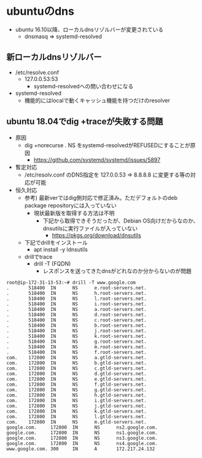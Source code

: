 # ubuntuのdns

* ubuntu 16.10以降、ローカルdnsリゾルバーが変更されている
  * dnsmasq => systemd-resolved

## 新ローカルdnsリゾルバー

* /etc/resolve.conf
  * 127.0.0.53:53
    * systemd-resolvedへの問い合わせになる
* systemd-resolved
  * 機能的にはlocalで動くキャッシュ機能を持つだけのresolver

## ubuntu 18.04でdig +traceが失敗する問題

* 原因
  * dig +norecurse . NS をsystemd-resolvedがREFUSEDにすることが原因
    * https://github.com/systemd/systemd/issues/5897
* 暫定対応
    * /etc/resolv.conf のDNS指定を 127.0.0.53 => 8.8.8.8 に変更する等の対応が可能
* 恒久対応
  * 参考) 最新verではdig側対応で修正済み。ただデフォルトのdeb package repositoryには入っていない
    * 現状最新版を取得する方法は不明
      * 下記から取得できそうだったが、Debian OS向けだからなのか、dnsutilsに実行ファイルが入っていない
        * https://pkgs.org/download/dnsutils
  * 下記でdrillをインストール
    * apt install -y ldnsutils
  * drillでtrace
    * drill -T (FQDN)
      * レスポンスを送ってきたdnsがどれなのか分からないのが問題
```
root@ip-172-31-13-53:~# drill -T www.google.com
.       518400  IN      NS      e.root-servers.net.
.       518400  IN      NS      h.root-servers.net.
.       518400  IN      NS      l.root-servers.net.
.       518400  IN      NS      i.root-servers.net.
.       518400  IN      NS      a.root-servers.net.
.       518400  IN      NS      d.root-servers.net.
.       518400  IN      NS      c.root-servers.net.
.       518400  IN      NS      b.root-servers.net.
.       518400  IN      NS      j.root-servers.net.
.       518400  IN      NS      k.root-servers.net.
.       518400  IN      NS      g.root-servers.net.
.       518400  IN      NS      m.root-servers.net.
.       518400  IN      NS      f.root-servers.net.
com.    172800  IN      NS      a.gtld-servers.net.
com.    172800  IN      NS      b.gtld-servers.net.
com.    172800  IN      NS      c.gtld-servers.net.
com.    172800  IN      NS      d.gtld-servers.net.
com.    172800  IN      NS      e.gtld-servers.net.
com.    172800  IN      NS      f.gtld-servers.net.
com.    172800  IN      NS      g.gtld-servers.net.
com.    172800  IN      NS      h.gtld-servers.net.
com.    172800  IN      NS      i.gtld-servers.net.
com.    172800  IN      NS      j.gtld-servers.net.
com.    172800  IN      NS      k.gtld-servers.net.
com.    172800  IN      NS      l.gtld-servers.net.
com.    172800  IN      NS      m.gtld-servers.net.
google.com.     172800  IN      NS      ns2.google.com.
google.com.     172800  IN      NS      ns1.google.com.
google.com.     172800  IN      NS      ns3.google.com.
google.com.     172800  IN      NS      ns4.google.com.
www.google.com. 300     IN      A       172.217.24.132
```
